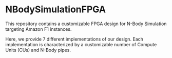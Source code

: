 # NBodySimulationFPGA
This repository contains a customizable FPGA design for N-Body Simulation targeting Amazon F1 instances.

Here, we provide 7 different implementations of our design. Each implementation is characterized by a customizable number of Compute Units (CUs) and N-Body pipes.
